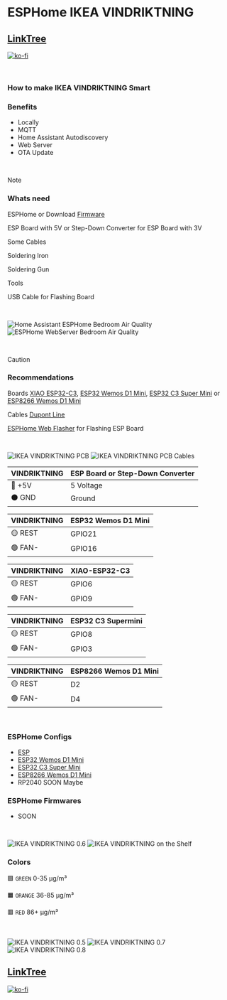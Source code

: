 # ESPHome IKEA VINDRIKTNING

## [LinkTree](https://linktr.ee/DzurisHome)

[![ko-fi](https://ko-fi.com/img/githubbutton_sm.svg)](https://ko-fi.com/DzurisHome)

</br>

### How to make IKEA VINDRIKTNING Smart

### Benefits
- Locally
- MQTT
- Home Assistant Autodiscovery
- Web Server
- OTA Update

</br>

> [!NOTE]
> ### Whats need
> 
> ESPHome or Download [Firmware](https://github.com/DzurisHome/ESPHome-IKEA-VINDRIKTNING/blob/main/README.md#esphome-firmwares)
> 
> ESP Board with 5V or Step-Down Converter for ESP Board with 3V
> 
> Some Cables
> 
> Soldering Iron
> 
> Soldering Gun
> 
> Tools
>
> USB Cable for Flashing Board

</br>

![Home Assistant ESPHome Bedroom Air Quality](https://github.com/DzurisHome/ESPHome-IKEA-VINDRIKTNING/blob/main/Images/Home%20Assistant%20ESPHome%20Bedroom%20Air%20Quality.png)
![ESPHome WebServer Bedroom Air Quality](https://github.com/DzurisHome/ESPHome-IKEA-VINDRIKTNING/blob/main/Images/ESPHome%20WebServer%20Bedroom%20Air%20Quality.png)

</br>

> [!CAUTION]
> ### Recommendations
>
> Boards [XIAO ESP32-C3](https://s.click.aliexpress.com/e/_Dd9y9cz), [ESP32 Wemos D1 Mini](https://s.click.aliexpress.com/e/_DFpDpnJ), [ESP32 C3 Super Mini](https://s.click.aliexpress.com/e/_DlP529f) or [ESP8266 Wemos D1 Mini](https://s.click.aliexpress.com/e/_Dm8FxHL)
> 
> Cables [Dupont Line](https://s.click.aliexpress.com/e/_DFdLicl)
>
> [ESPHome Web Flasher](https://web.esphome.io/) for Flashing ESP Board

</br>

![IKEA VINDRIKTNING PCB](https://github.com/DzurisHome/ESPHome-IKEA-VINDRIKTNING/blob/main/Images/IKEA%20VINDRIKTNING%20PCB.png)
![IKEA VINDRIKTNING PCB Cables](https://github.com/DzurisHome/ESPHome-IKEA-VINDRIKTNING/blob/main/Images/IKEA%20VINDRIKTNING%20PCB%20Cables.png)

| VINDRIKTNING | ESP Board or Step-Down Converter |
|--------------|----------------------------------|
| 🔴 +5V       | 5 Voltage                        |
| ⚫ GND       | Ground                           |

| VINDRIKTNING | ESP32 Wemos D1 Mini |
|--------------|---------------------|
| 🟡 REST      | GPIO21              |
| 🟢 FAN-      | GPIO16              |

| VINDRIKTNING | XIAO-ESP32-C3 |
|--------------|---------------|
| 🟡 REST      | GPIO6         |
| 🟢 FAN-      | GPIO9         |

| VINDRIKTNING | ESP32 C3 Supermini |
|--------------|--------------------|
| 🟡 REST      | GPIO8              |
| 🟢 FAN-      | GPIO3              |

| VINDRIKTNING | ESP8266 Wemos D1 Mini |
|--------------|-----------------------|
| 🟡 REST      | D2                    |
| 🟢 FAN-      | D4                    |

</br>

### ESPHome Configs
- [ESP](https://github.com/DzurisHome/ESPHome-IKEA-VINDRIKTNING/blob/main/ESPHome%20Config/esp-config.yaml)
- [ESP32 Wemos D1 Mini](https://github.com/DzurisHome/ESPHome-IKEA-VINDRIKTNING/blob/main/ESPHome%20Config/esp32_wemos_d1_mini.yaml)
- [ESP32 C3 Super Mini](https://github.com/DzurisHome/ESPHome-IKEA-VINDRIKTNING/blob/main/ESPHome%20Config/esp32_c3_super_mini.yaml)
- [ESP8266 Wemos D1 Mini](https://github.com/DzurisHome/ESPHome-IKEA-VINDRIKTNING/blob/main/ESPHome%20Config/esp8266_wemos_d1_mini.yaml)
- RP2040 SOON Maybe

### ESPHome Firmwares
- SOON

</br>

![IKEA VINDRIKTNING 0.6](https://github.com/DzurisHome/ESPHome-IKEA-VINDRIKTNING/blob/main/Images/IKEA%20VINDRIKTNING%200.6.png)
![IKEA VINDRIKTNING on the Shelf](https://github.com/DzurisHome/ESPHome-IKEA-VINDRIKTNING/blob/main/Images/IKEA%20VINDRIKTNING%20on%20the%20Shelf.png)

### Colors
🟩 `GREEN` 0-35 μg/m³

🟧 `ORANGE` 36-85 μg/m³

🟥 `RED` 86+ μg/m³

</br>

![IKEA VINDRIKTNING 0.5](https://github.com/DzurisHome/ESPHome-IKEA-VINDRIKTNING/blob/main/Images/IKEA%20VINDRIKTNING%200.5.png)
![IKEA VINDRIKTNING 0.7](https://github.com/DzurisHome/ESPHome-IKEA-VINDRIKTNING/blob/main/Images/IKEA%20VINDRIKTNING%200.7.png)
![IKEA VINDRIKTNING 0.8](https://github.com/DzurisHome/ESPHome-IKEA-VINDRIKTNING/blob/main/Images/IKEA%20VINDRIKTNING%200.8.png)

## [LinkTree](https://linktr.ee/DzurisHome)

[![ko-fi](https://ko-fi.com/img/githubbutton_sm.svg)](https://ko-fi.com/DzurisHome)
